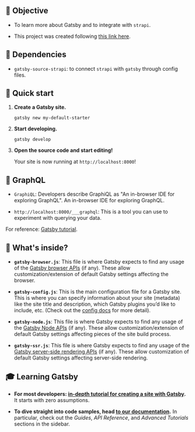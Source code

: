 
## 🎯 Objective

- To learn more about Gatsby and to integrate with `strapi`.

- This project was created following [this link here](https://www.gatsbyjs.com/blog/2018-1-18-strapi-and-gatsby/#1-introduction).

## 🌳 Dependencies

- `gatsby-source-strapi`: to connect `strapi` with `gatsby` through config files.

## 🚀 Quick start

1.  **Create a Gatsby site.**

    ```shell
    gatsby new my-default-starter
    ```

1.  **Start developing.**

    ```shell
    gatsby develop
    ```

1.  **Open the source code and start editing!**

    Your site is now running at `http://localhost:8000`!

## 🎁 GraphQL

- `GraphiQL`: Developers describe GraphiQL as "An in-browser IDE for exploring GraphQL". An in-browser IDE for exploring GraphQL.

- `http://localhost:8000/___graphql`: This is a tool you can use to experiment with querying your data. 

For reference: [Gatsby tutorial](https://www.gatsbyjs.com/tutorial/part-five/#introducing-graphiql).

## 🧐 What's inside?

-  **`gatsby-browser.js`**: This file is where Gatsby expects to find any usage of the [Gatsby browser APIs](https://www.gatsbyjs.com/docs/browser-apis/) (if any). These allow customization/extension of default Gatsby settings affecting the browser.

-  **`gatsby-config.js`**: This is the main configuration file for a Gatsby site. This is where you can specify information about your site (metadata) like the site title and description, which Gatsby plugins you’d like to include, etc. (Check out the [config docs](https://www.gatsbyjs.com/docs/gatsby-config/) for more detail).

-  **`gatsby-node.js`**: This file is where Gatsby expects to find any usage of the [Gatsby Node APIs](https://www.gatsbyjs.com/docs/node-apis/) (if any). These allow customization/extension of default Gatsby settings affecting pieces of the site build process.

-  **`gatsby-ssr.js`**: This file is where Gatsby expects to find any usage of the [Gatsby server-side rendering APIs](https://www.gatsbyjs.com/docs/ssr-apis/) (if any). These allow customization of default Gatsby settings affecting server-side rendering.

## 🎓 Learning Gatsby

- **For most developers: [in-depth tutorial for creating a site with Gatsby](https://www.gatsbyjs.com/tutorial/).** It starts with zero assumptions.

- **To dive straight into code samples, head [to our documentation](https://www.gatsbyjs.com/docs/).** In particular, check out the _Guides_, _API Reference_, and _Advanced Tutorials_ sections in the sidebar.
